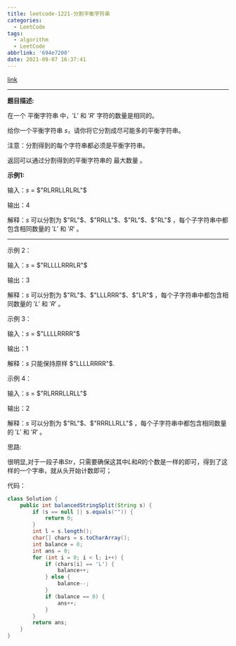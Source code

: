 ```yaml
---
title: leetcode-1221-分割平衡字符串
categories:
  - LeetCode
tags:
  - algorithm
  - LeetCode
abbrlink: '694e7200'
date: 2021-09-07 16:37:41
---
```


[link](https://leetcode-cn.com/problems/split-a-string-in-balanced-strings/)

<hr/>

**题目描述:**

在一个 平衡字符串 中，$'L'$ 和 $'R'$ 字符的数量是相同的。

给你一个平衡字符串 $s$，请你将它分割成尽可能多的平衡字符串。

注意：分割得到的每个字符串都必须是平衡字符串。

返回可以通过分割得到的平衡字符串的 最大数量 。

**示例1:**

输入：$s$ = $"RLRRLLRLRL"$

输出：4

解释：$s$ 可以分割为 $"RL"$、$"RRLL"$、$"RL"$、$"RL"$ ，每个子字符串中都包含相同数量的 $'L'$ 和 $'R'$ 。

<hr/>

示例 2：

输入：$s$ = $"RLLLLRRRLR"$

输出：3

解释：$s$ 可以分割为 $"RL"$、$"LLLRRR"$、$"LR"$ ，每个子字符串中都包含相同数量的 $'L'$ 和 $'R'$ 。

示例 3：

输入：$s$ = $"LLLLRRRR"$

输出：1

解释：$s$ 只能保持原样 $"LLLLRRRR"$.

示例 4：

输入：$s$ = $"RLRRRLLRLL"$

输出：2

解释：$s$ 可以分割为 $"RL"$、$"RRRLLRLL"$ ，每个子字符串中都包含相同数量的 $'L'$ 和 $'R'$ 。

思路:

很明显,对于一段子串$Str$，只需要确保这其中$L$和$R$的个数是一样的即可，得到了这样的一个字串，就从头开始计数即可；

代码：

```java
class Solution {
    public int balancedStringSplit(String s) {
        if (s == null || s.equals("")) {
            return 0;
        }
        int l = s.length();
        char[] chars = s.toCharArray();
        int balance = 0;
        int ans = 0;
        for (int i = 0; i < l; i++) {
            if (chars[i] == 'L') {
                balance++;
            } else {
                balance--;
            }
            if (balance == 0) {
                ans++;
            }
        }
        return ans;
    }
}
```

